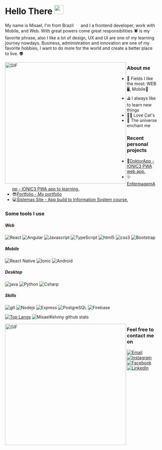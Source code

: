 <h1>Hello There <img src="https://media.giphy.com/media/WUlplcMpOCEmTGBtBW/giphy.gif" width="30"></h1>

<p>My name is Misael, I'm from Brazil <img src="https://user-images.githubusercontent.com/47995046/91626906-6efbab80-e989-11ea-99ec-88424cd8b2db.png" width="16"/> and I a frontend developer, work with Mobile, and Web. With great powers come great responsibilities 🕷 is my favorite phrase, also I like a lot of design, UX and UI are one of my learning journey nowdays. Business, administration and innovation are one of my favorite hobbies, I want to do more for the world and create a better place to live. 👽</p>

<img align="left" height="400" alt="GIF" src="https://media.giphy.com/media/UT5C4hCvmlSzJ7QeQy/giphy.gif" />

<h3>About me</h3>
<ul>
  <li>🌟 Fields I like the most: WEB 🖥, Mobile📱</li>
  <li>⛳ I always like to learn new things</li>
  <li>🐱‍👤 Love Cat's</li>
  <li>💫 The universe enchant me</li>
</ul>

<h3>Recent personal projects</h3>
<ul>
  <li>🍺<a href="https://github.com/MisaelKelviny/DoktorApp">DoktorApp - IONIC3 PWA web app.</a></li>
  <li>🩺<a href="https://github.com/MisaelKelviny/EnfermagemApp">EnfermagemApp - IONIC3 PWA app to learning.</a></li>
  <li>😎<a href="https://github.com/MisaelKelviny/myPortfolio">Portfolio - My portfolio</a></li>
  <li>💻<a href="https://github.com/MisaelKelviny/SIwebsite">Sistemas Site - App build to Information System course.</a></li>
</ul>

<h3>Some tools I use</h3>
<h5>Web</h5>
<p>
<img alt="React" src="https://img.shields.io/badge/-React-1a1a1a?style=flat-square&logo=react&logoColor=41ea07" /> 
<img alt="Angular" src="https://img.shields.io/badge/-Angular-1a1a1a?style=flat-square&logo=angular&logoColor=41ea07" /> 
<img alt="Javascript" src="https://img.shields.io/badge/-JavaScript-1a1a1a?style=flat-square&logo=javascript&logoColor=41ea07" /> 
<img alt="TypeScript" src="https://img.shields.io/badge/-TypeScript-1a1a1a?style=flat-square&logo=typescript&logoColor=41ea07" /> 
<img alt="html5" src="https://img.shields.io/badge/-HTML5-1a1a1a?style=flat-square&logo=html5&logoColor=41ea07" /> 
<img alt="css3" src="https://img.shields.io/badge/-CSS3-1a1a1a?style=flat-square&logo=css3&logoColor=41ea07" />
<img alt="Bootstrap" src="https://img.shields.io/badge/-Bootstrap-1a1a1a?style=flat-square&logo=bootstrap&logoColor=41ea07" />
</p>
<h5>Mobile</h5>
<p>
<img alt="React Native" src="https://img.shields.io/badge/-ReactNative-1a1a1a?style=flat-square&logo=react&logoColor=41ea07" /> 
<img alt="Ionic" src="https://img.shields.io/badge/-Ionic-1a1a1a?style=flat-square&logo=ionic&logoColor=41ea07" /> 
<img alt="Android" src="https://img.shields.io/badge/-Android-1a1a1a?style=flat-square&logo=android&logoColor=41ea07" /> 
</p>
<h5>Desktop</h5>
<p>
<img alt="java" src="https://img.shields.io/badge/-Java-1a1a1a?style=flat-square&logo=java&logoColor=41ea07" /> 
<img alt="Python" src="https://img.shields.io/badge/-Python-1a1a1a?style=flat-square&logo=python&logoColor=41ea07" /> 
<img alt="Csharp" src="https://img.shields.io/badge/-Csharp-1a1a1a?style=flat-square&logo=c-sharp&logoColor=41ea07" />   
</p>
<h5>Skills</h5>
<p>
<img alt="git" src="https://img.shields.io/badge/-Git-1a1a1a?style=flat-square&logo=git&logoColor=41ea07" />
<img alt="Nodejs" src="https://img.shields.io/badge/-Nodejs-1a1a1a?style=flat-square&logo=Node.js&logoColor=41ea07" /> 
<img alt="Express" src="https://img.shields.io/badge/-Express-1a1a1a?style=flat-square&logo=express.js&logoColor=41ea07" /> 
<img alt="PostgreSQL" src="https://img.shields.io/badge/-PostgreSQL-1a1a1a?style=flat-square&logo=postgresql&logoColor=41ea07" /> 
<img alt="Firebase" src="https://img.shields.io/badge/-Firebase-1a1a1a?style=flat-square&logo=firebase&logoColor=41ea07" />   
</p>

[![Top Langs](https://github-readme-stats.vercel.app/api/top-langs/?username=MisaelKelviny&layout=compact)](https://github.com/MisaelKelviny/github-readme-stats)
![MisaelKelviny github stats](https://github-readme-stats.vercel.app/api?username=MisaelKelviny&bg_color=30,343a40,010101&show_icons=true&title_color=41ea07&text_color=41ea07)

<p>
<img align="left" height="400" alt="GIF" src="https://media.giphy.com/media/26FPp1PpHSr8wVZS0/giphy.gif" />
</p>

<h3>Feel free to contact me on</h3>
<p>
<a href="mailto:misaelkelviny@hotmail.com"><img alt="Email" src="https://img.shields.io/badge/email-%2312100E.svg?&style=for-the-badge&logo=gmail&logoColor=orange" /></a>
<a href="https://www.instagram.com/kelvinymisael/"><img alt="Instagram" src="https://img.shields.io/badge/Instagram-%2312100E.svg?&style=for-the-badge&logo=instagram&logoColor=orange" /></a>
<a href="https://www.facebook.com/misaelkelviny32"><img alt="Facebook" src="https://img.shields.io/badge/facebook-%2312100E.svg?&style=for-the-badge&logo=facebook&logoColor=orange" /></a> 
<a href="https://www.linkedin.com/in/misael-kelviny/"><img alt="LinkedIn" src="https://img.shields.io/badge/linkedin-%2312100E.svg?&style=for-the-badge&logo=linkedin&logoColor=orange" /></a>
</p>
